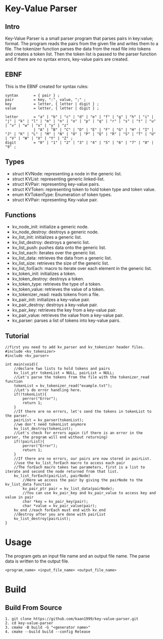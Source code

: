 # Key-Value Parser

## Intro
Key-Value Parser is a small parser program that parses pairs in key:value; format. The program reads the pairs from the given file and writes them to a file. The tokenizer function parses the data from the read file into tokens and creates a token list. Then the token list is passed to the parser function and if there are no syntax errors, key-value pairs are created.

## EBNF
This is the EBNF created for syntax rules:
```
syntax       = { pair } ;
pair         = key, ":", value, ";" ;
key          = letter, { letter | digit } ;
value        = letter, { letter | digit } ;

letter       = "a" | "b" | "c" | "d" | "e" | "f" | "g" | "h" | "i" | "j" | "k" | "l" | "m" | "n" | "o" | "p" | "q" | "r" | "s" | "t" | "u" | "v" | "w" | "x" | "y" | "z" 
             | "A" | "B" | "C" | "D" | "E" | "F" | "G" | "H" | "I" | "J" | "K" | "L" | "M" | "N" | "O" | "P" | "Q" | "R" | "S" | "T" | "U" | "V" | "W" | "X" | "Y" | "Z" ;
digit        = "0" | "1" | "2" | "3" | "4" | "5" | "6" | "7" | "8" | "9" ;

```
## Types
* struct KVNode: representing a node in the generic list.
* struct KVList: representing generic linked-list.
* struct KVPair: representing key-value pairs.
* struct KVToken: representing token to hold token type and token value.
* enum KVTokenType: Enumeration of token types.
* struct KVPair: representing Key-value pair.

## Functions
* kv_node_init: initialize a generic node.
* kv_node_destroy: destroys a generic node.
* kv_list_init: initializes a generic list.
* kv_list_destroy: destroys a generic list.
* kv_list_push: pushes data onto the generic list.
* kv_list_each: iterates over the generic list.
* kv_list_data: retrieves the data from a generic list.
* kv_list_size: retrieves the size of the generic list.
* kv_list_forEach: macro to iterate over each element in the generic list.
* kv_token_init: initializes a token.
* kv_token_destroy: destroys a token.
* kv_token_type: retrieves the type of a token.
* kv_token_value: retrieves the value of a token.
* kv_tokenizer_read: reads tokens from a file.
* kv_pair_init: initializes a key-value pair.
* kv_pair_destroy: destroys a key-value pair.
* kv_pair_key: retrieves the key from a key-value pair.
* kv_pair_value: retrieves the value from a key-value pair.
* kv_parser: parses a list of tokens into key-value pairs.

## Tutorial
```
//first you need to add kv_parser and kv_tokenizer header files.
#include <kv_tokenizer>
#include <kv_parser>

int main(void){
    //declare two lists to hold tokens and pairs
    kv_list_ptr tokenList = NULL, pairList = NULL;
    //Let's parse the tokens from the file with the tokenizer_read function
    tokenList = kv_tokenizer_read("example.txt");
    //Let's do error handling here.
    if(!tokenList){
        perror("Error");
        return 1;
    }
    //If there are no errors, let's send the tokens in tokenList to the parser.
    pairList = kv_parser(tokenList);
    //we don't need tokenList anymore
    kv_list_destroy(tokenList);
    //Let's check for errors again (if there is an error in the parser, the program will end without returning)
    if(!pairList){
        perror("Error");
        return 1;
    }
    //If there are no errors, our pairs are now stored in pairList.
    //use the kv_list_forEach macro to access each pair
    //The forEach macro takes two parameters, first is a list to iterate and second the node returned from that list.
    kv_list_forEach(pairList, pairNode)
        //Here we access the pair by giving the pairNode to the kv_list_data function
        kv_pair_ptr pair = kv_list_data(pairNode);
        //You can use kv_pair_key and kv_pair_value to access key and value in pair
        char *key = kv_pair_key(pair);
        char *value = kv_pair_value(pair);
    kv_end //each forEach must end with kv_end
    //destroy after you are done with pairList
    kv_list_destroy(pairList);
}
```

# Usage
The program gets an input file name and an output file name. The parse data is written to the output file.

```
<program_name> <input_file_name> <output_file_name>
```

# Build
## Build From Source
```
1. git clone https://github.com/kaan1999/key-value-parser.git
2. cd key-value-parser
3. cmake -B build -G "<generator name>"
4. cmake --build build --config Release
```